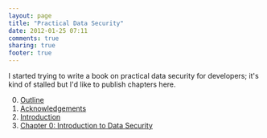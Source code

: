 ```yaml
---
layout: page
title: "Practical Data Security"
date: 2012-01-25 07:11
comments: true
sharing: true
footer: true
---
```


I started trying to write a book on practical data security for developers; 
it's kind of stalled but I'd like to publish chapters here.

0. [Outline](/book/outline/)
0. [Acknowledgements](/book/acknowledgements/)
0. [Introduction](/book/introduction/)
0. [Chapter 0: Introduction to Data Security](/book/chapter0/)

